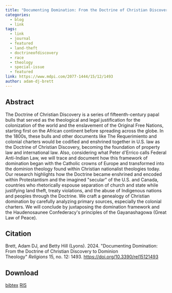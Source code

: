 ```yaml
---
title: "Documenting Domination: From the Doctrine of Christian Discovery to Dominion Theology"
categories:
  - blog
  - link
tags:
  - link
  - journal
  - featured
  - land-theft
  - doctrineofdiscovery
  - race
  - theology
  - special-issue
  - featured
link: https://www.mdpi.com/2077-1444/15/12/1493
author: adam-dj-brett
---
```

## Abstract
The Doctrine of Christian Discovery is a series of fifteenth-century papal bulls that served as the theological and legal justification for the colonization of the world and the enslavement of the Original Free Nations, starting first on the African continent before spreading across the globe. In the 1800s, these bulls and other documents like The Requerimiento and colonial charters would be codified and enshrined together in U.S. law as the Doctrine of Christian Discovery, becoming the foundation of property law and international law. Also, considering what Peter d'Errico calls Federal Anti-Indian Law, we will trace and document how this framework of domination began with the Catholic crowns of Europe and transformed into the dominion theology found within Christian nationalist theologies today. Our research highlights how the Doctrine became enshrined and encoded within Protestantism and the imagined "secular" of the U.S. and Canada, countries who rhetorically espouse separation of church and state while justifying land theft, treaty violations, and the abuse of Indigenous nations and peoples through the Doctrine. We craft a genealogy of Christian domination by carefully analyzing primary sources, especially the colonial charters. We will conclude by juxtaposing the domination framework and the Haudenosaunee Confederacy's principles of the Gayanashagowa (Great Law of Peace).

## Citation
Brett, Adam DJ, and Betty Hill (Lyons). 2024. "Documenting Domination: From the Doctrine of Christian Discovery to Dominion Theology" *Religions* 15, no. 12: 1493. https://doi.org/10.3390/rel15121493

## Download
[bibtex](/assets/pdfs/citation-formats/religions-v15-i12_20241207.bib)
[RIS](/assets/pdfs/citation-formats/religions-v15-i12_20241207.ris)